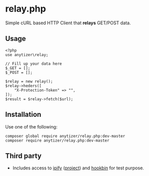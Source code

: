 # relay.php

Simple cURL based HTTP Client that __relays__ GET/POST data.


## Usage

    <?php
    use anytizer\relay;

    // Fill up your data here
    $_GET = [];
    $_POST = [];

    $relay = new relay();
    $relay->heders([
        "X-Protection-Token" => "",
    ]);
    $result = $relay->fetch($url);


## Installation

Use one of the following:

    composer global require anytizer/relay.php:dev-master
    composer require anytizer/relay.php:dev-master


## Third party

 * Includes access to [ipify](https://www.ipify.org/) ([project](https://github.com/rdegges/ipify-api/)) and [hookbin](https://hookbin.com/) for test purpose.
